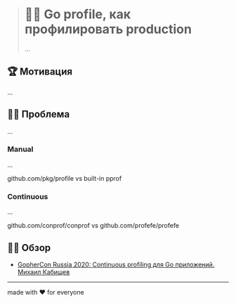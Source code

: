 > # 👨‍🏫 Go profile, как профилировать production
>
> ...

## 🏆 Мотивация

...

## 🤦‍♂️ Проблема

...

### Manual

...

github.com/pkg/profile vs built-in pprof

### Continuous

...

github.com/conprof/conprof vs github.com/profefe/profefe

## 🕵️‍♂️ Обзор

- [GopherCon Russia 2020: Continuous profiling для Go приложений. Михаил Кабищев](https://youtu.be/dGcI1OsDCio)

---

made with ❤️ for everyone
